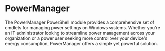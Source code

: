 # PowerManager
The PowerManager PowerShell module provides a comprehensive set of cmdlets for managing power settings on Windows systems. Whether you're an IT administrator looking to streamline power management across your organization or a power user seeking more control over your device's energy consumption, PowerManager offers a simple yet powerful solution.

